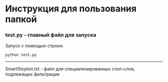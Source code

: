 # Инструкция для пользования папкой

### test.py - главный файл для запуска

Запуск с помощью строки:
```
python test.py
```
_________________
SmartStoplist.txt - файл для специализированных стоп-слов, подлежащих фильтрации
